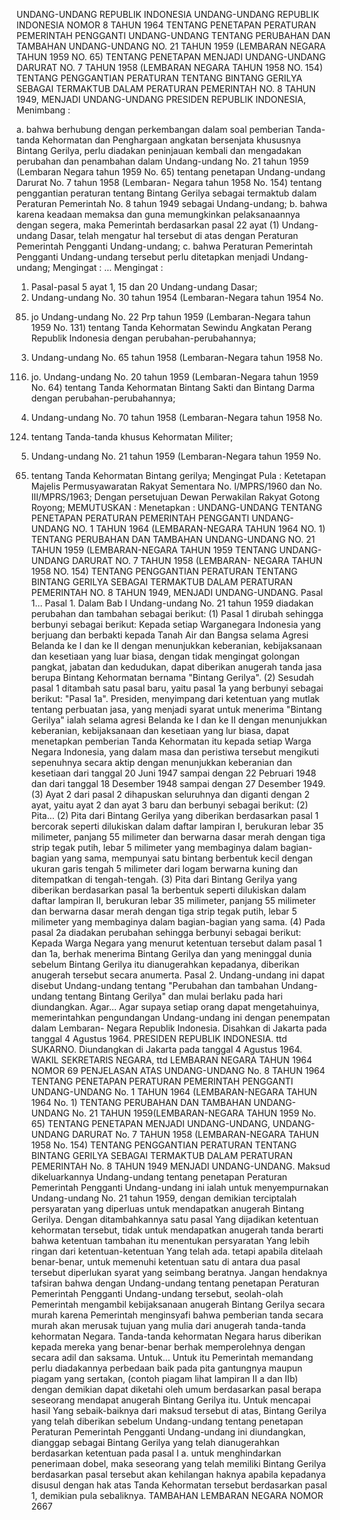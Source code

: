  UNDANG-UNDANG REPUBLIK INDONESIA UNDANG-UNDANG REPUBLIK INDONESIA NOMOR 8 TAHUN 1964 TENTANG PENETAPAN PERATURAN PEMERINTAH PENGGANTI UNDANG-UNDANG TENTANG PERUBAHAN DAN TAMBAHAN UNDANG-UNDANG NO. 21 TAHUN 1959 (LEMBARAN NEGARA TAHUN 1959 NO. 65) TENTANG PENETAPAN MENJADI UNDANG-UNDANG DARURAT NO. 7 TAHUN 1958 (LEMBARAN NEGARA TAHUN 1958 NO. 154) TENTANG PENGGANTIAN PERATURAN TENTANG BINTANG GERILYA SEBAGAI TERMAKTUB DALAM PERATURAN PEMERINTAH NO. 8 TAHUN 1949, MENJADI UNDANG-UNDANG PRESIDEN REPUBLIK INDONESIA,
Menimbang :

a. bahwa berhubung dengan perkembangan dalam soal pemberian Tanda-tanda Kehormatan dan Penghargaan angkatan bersenjata khususnya Bintang Gerilya, perlu diadakan peninjauan kembali dan mengadakan perubahan dan penambahan dalam Undang-undang No. 21 tahun 1959 (Lembaran Negara tahun 1959 No. 65) tentang penetapan Undang-undang Darurat No. 7 tahun 1958 (Lembaran- Negara tahun 1958 No. 154) tentang penggantian peraturan tentang Bintang Gerilya sebagai termaktub dalam Peraturan Pemerintah No. 8 tahun 1949 sebagai Undang-undang;
b. bahwa karena keadaan memaksa dan guna memungkinkan pelaksanaannya dengan segera, maka Pemerintah berdasarkan pasal 22 ayat (1) Undang-undang Dasar, telah mengatur hal tersebut di atas dengan Peraturan Pemerintah Pengganti Undang-undang;
c. bahwa Peraturan Pemerintah Pengganti Undang-undang tersebut perlu ditetapkan menjadi Undang-undang;
Mengingat :
 …
Mengingat :

1. Pasal-pasal 5 ayat 1, 15 dan 20 Undang-undang Dasar;
2. Undang-undang No. 30 tahun 1954 (Lembaran-Negara tahun 1954 No.
85) jo Undang-undang No. 22 Prp tahun 1959 (Lembaran-Negara tahun 1959 No. 131) tentang Tanda Kehormatan Sewindu Angkatan Perang Republik Indonesia dengan perubahan-perubahannya;
3. Undang-undang No. 65 tahun 1958 (Lembaran-Negara tahun 1958 No.
116) jo. Undang-undang No. 20 tahun 1959 (Lembaran-Negara tahun 1959 No. 64) tentang Tanda Kehormatan Bintang Sakti dan Bintang Darma dengan perubahan-perubahannya;
4. Undang-undang No. 70 tahun 1958 (Lembaran-Negara tahun 1958 No.
124) tentang Tanda-tanda khusus Kehormatan Militer;
5. Undang-undang No. 21 tahun 1959 (Lembaran-Negara tahun 1959 No.
65) tentang Tanda Kehormatan Bintang gerilya; Mengingat Pula : Ketetapan Majelis Permusyawaratan Rakyat Sementara No. I/MPRS/1960 dan No. III/MPRS/1963; Dengan persetujuan Dewan Perwakilan Rakyat Gotong Royong;
MEMUTUSKAN :
 Menetapkan : UNDANG-UNDANG TENTANG PENETAPAN PERATURAN PEMERINTAH PENGGANTI UNDANG-UNDANG NO. 1 TAHUN 1964 (LEMBARAN-NEGARA TAHUN 1964 NO. 1) TENTANG PERUBAHAN DAN TAMBAHAN UNDANG-UNDANG NO. 21 TAHUN 1959 (LEMBARAN-NEGARA TAHUN 1959 TENTANG UNDANG-UNDANG DARURAT NO. 7 TAHUN 1958 (LEMBARAN- NEGARA TAHUN 1958 NO. 154) TENTANG PENGGANTIAN PERATURAN TENTANG BINTANG GERILYA SEBAGAI TERMAKTUB DALAM PERATURAN PEMERINTAH NO. 8 TAHUN 1949, MENJADI UNDANG-UNDANG. Pasal 1… Pasal 1. Dalam Bab I Undang-undang No. 21 tahun 1959 diadakan perubahan dan tambahan sebagai berikut:
(1) Pasal 1 dirubah sehingga berbunyi sebagai berikut: Kepada setiap Warganegara Indonesia yang berjuang dan berbakti kepada Tanah Air dan Bangsa selama Agresi Belanda ke I dan ke II dengan menunjukkan keberanian, kebijaksanaan dan kesetiaan yang luar biasa, dengan tidak mengingat golongan pangkat, jabatan dan kedudukan, dapat diberikan anugerah tanda jasa berupa Bintang Kehormatan bernama "Bintang Gerilya".
(2) Sesudah pasal 1 ditambah satu pasal baru, yaitu pasal 1a yang berbunyi sebagai berikut: "Pasal 1a". Presiden, menyimpang dari ketentuan yang mutlak tentang perbuatan jasa, yang menjadi syarat untuk menerima "Bintang Gerilya" ialah selama agresi Belanda ke I dan ke II dengan menunjukkan keberanian, kebijaksanaan dan kesetiaan yang lur biasa, dapat menetapkan pemberian Tanda Kehormatan itu kepada setiap Warga Negara Indonesia, yang dalam masa dan peristiwa tersebut mengikuti sepenuhnya secara aktip dengan menunjukkan keberanian dan kesetiaan dari tanggal 20 Juni 1947 sampai dengan 22 Pebruari 1948 dan dari tanggal 18 Desember 1948 sampai dengan 27 Desember 1949.
(3) Ayat 2 dari pasal 2 dihapuskan seluruhnya dan diganti dengan 2 ayat, yaitu ayat 2 dan ayat 3 baru dan berbunyi sebagai berikut:
(2) Pita… (2) Pita dari Bintang Gerilya yang diberikan berdasarkan pasal 1 bercorak seperti dilukiskan dalam daftar lampiran I, berukuran lebar 35 milimeter, panjang 55 milimeter dan berwarna dasar merah dengan tiga strip tegak putih, lebar 5 milimeter yang membaginya dalam bagian-bagian yang sama, mempunyai satu bintang berbentuk kecil dengan ukuran garis tengah 5 milimeter dari logam berwarna kuning dan ditempatkan di tengah-tengah.
(3) Pita dari Bintang Gerilya yang diberikan berdasarkan pasal 1a berbentuk seperti dilukiskan dalam daftar lampiran II, berukuran lebar 35 milimeter, panjang 55 milimeter dan berwarna dasar merah dengan tiga strip tegak putih, lebar 5 milimeter yang membaginya dalam bagian-bagian yang sama.
(4) Pada pasal 2a diadakan perubahan sehingga berbunyi sebagai berikut: Kepada Warga Negara yang menurut ketentuan tersebut dalam pasal 1 dan 1a, berhak menerima Bintang Gerilya dan yang meninggal dunia sebelum Bintang Gerilya itu dianugerahkan kepadanya, diberikan anugerah tersebut secara anumerta. Pasal 2. Undang-undang ini dapat disebut Undang-undang tentang "Perubahan dan tambahan Undang-undang tentang Bintang Gerilya" dan mulai berlaku pada hari diundangkan. Agar… Agar supaya setiap orang dapat mengetahuinya, memerintahkan pengundangan Undang-undang ini dengan penempatan dalam Lembaran- Negara Republik Indonesia. Disahkan di Jakarta pada tanggal 4 Agustus 1964. PRESIDEN REPUBLIK INDONESIA. ttd SUKARNO. Diundangkan di Jakarta pada tanggal 4 Agustus 1964. WAKIL SEKRETARIS NEGARA, ttd LEMBARAN NEGARA TAHUN 1964 NOMOR 69 PENJELASAN ATAS UNDANG-UNDANG No. 8 TAHUN 1964 TENTANG PENETAPAN PERATURAN PEMERINTAH PENGGANTI UNDANG-UNDANG No. 1 TAHUN 1964 (LEMBARAN-NEGARA TAHUN 1964 No. 1) TENTANG PERUBAHAN DAN TAMBAHAN UNDANG-UNDANG No. 21 TAHUN 1959(LEMBARAN-NEGARA TAHUN 1959 No. 65) TENTANG PENETAPAN MENJADI UNDANG-UNDANG, UNDANG-UNDANG DARURAT No. 7 TAHUN 1958 (LEMBARAN-NEGARA TAHUN 1958 No. 154) TENTANG PENGGANTIAN PERATURAN TENTANG BINTANG GERILYA SEBAGAI TERMAKTUB DALAM PERATURAN PEMERINTAH No. 8 TAHUN 1949 MENJADI UNDANG-UNDANG. Maksud dikeluarkannya Undang-undang tentang penetapan Peraturan Pemerintah Pengganti Undang-undang ini ialah untuk menyempurnakan Undang-undang No. 21 tahun 1959, dengan demikian terciptalah persyaratan yang diperluas untuk mendapatkan anugerah Bintang Gerilya. Dengan ditambahkannya satu pasal Yang dijadikan ketentuan kehormatan tersebut, tidak untuk mendapatkan anugerah tanda berarti bahwa ketentuan tambahan itu menentukan persyaratan Yang lebih ringan dari ketentuan-ketentuan Yang telah ada. tetapi apabila ditelaah benar-benar, untuk memenuhi ketentuan satu di antara dua pasal tersebut diperlukan syarat yang seimbang beratnya. Jangan hendaknya tafsiran bahwa dengan Undang-undang tentang penetapan Peraturan Pemerintah Pengganti Undang-undang tersebut, seolah-olah Pemerintah mengambil kebijaksanaan anugerah Bintang Gerilya secara murah karena Pemerintah menginsyafi bahwa pemberian tanda secara murah akan merusak tujuan yang mulia dari anugerah tanda-tanda kehormatan Negara. Tanda-tanda kehormatan Negara harus diberikan kepada mereka yang benar-benar berhak memperolehnya dengan secara adil dan saksama. Untuk… Untuk itu Pemerintah memandang perlu diadakannya perbedaan baik pada pita gantungnya maupun piagam yang sertakan, (contoh piagam lihat lampiran II a dan IIb) dengan demikian dapat diketahi oleh umum berdasarkan pasal berapa seseorang mendapat anugerah Bintang Gerilya itu. Untuk mencapai hasil Yang sebaik-baiknya dari maksud tersebut di atas, Bintang Gerilya yang telah diberikan sebelum Undang-undang tentang penetapan Peraturan Pemerintah Pengganti Undang-undang ini diundangkan, dianggap sebagai Bintang Gerilya yang telah dianugerahkan berdasarkan ketentuan pada pasal I a. untuk menghindarkan penerimaan dobel, maka seseorang yang telah memiliki Bintang Gerilya berdasarkan pasal tersebut akan kehilangan haknya apabila kepadanya disusul dengan hak atas Tanda Kehormatan tersebut berdasarkan pasal 1, demikian pula sebaliknya. TAMBAHAN LEMBARAN NEGARA NOMOR 2667